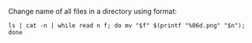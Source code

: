 Change name of all files in a directory using format:

`ls | cat -n | while read n f; do mv "$f" $(printf "%06d.png" "$n"); done`
